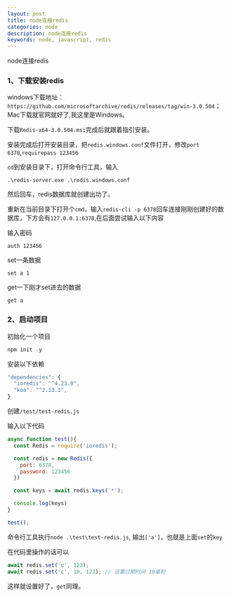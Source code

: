 ```yaml
---
layout: post
title: node连接redis
categories: node
description: node连接redis
keywords: node, javascript, redis
---
```


node连接redis

### 1、下载安装redis

windows下载地址：`https://github.com/microsoftarchive/redis/releases/tag/win-3.0.504`；Mac下载就官网就好了,我这里是Windows。

下载`Redis-x64-3.0.504.msi`完成后就跟着指引安装。

安装完成后打开安装目录，把`redis.windows.conf`文件打开，修改`port 6378`,`requirepass 123456`

`cd`到安装目录下，打开命令行工具，输入

```
.\redis-server.exe .\redis.windows.conf
```

然后回车，redis数据库就创建出功了。

重新在当前目录下打开个`cmd`，输入`redis-cli -p 6378`回车连接刚刚创建好的数据库，下方会有`127.0.0.1:6378`,在后面尝试输入以下内容

输入密码

```
auth 123456
```

set一条数据

```
set a 1
```

get一下刚才set进去的数据

```
get a
```

### 2、启动项目

初始化一个项目

```js
npm init -y
```

安装以下依赖

```js
"dependencies": {
  "ioredis": "^4.23.0",
  "koa": "^2.13.1",
}
```

创建`/test/test-redis.js`

输入以下代码

```js
async function test(){
  const Redis = require('ioredis');

  const redis = new Redis({
    port: 6378,
    password: 123456
  })

  const keys = await redis.keys('*');

  console.log(keys)
}

test();
```

命令行工具执行`node .\test\test-redis.js`, 输出`['a']`，也就是上面`set`的`key`

在代码里操作的话可以

```js
await redis.set('c', 123);
await redis.set('c', 10, 123); // 设置过期时间 10毫秒
```

这样就设置好了，`get`同理。